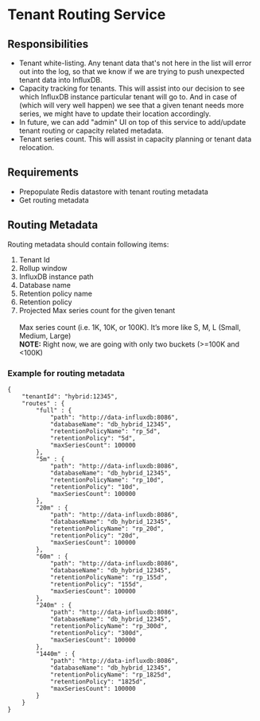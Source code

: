 # Tenant Routing Service
## Responsibilities
- Tenant white-listing. Any tenant data that's not here in the list will error out into the log, so that we know if we are trying to push unexpected tenant data into InfluxDB.
- Capacity tracking for tenants. This will assist into our decision to see which InfluxDB instance particular tenant will go to. And in case of (which will very well happen) we see that a given tenant needs more series, we might have to update their location accordingly.
- In future, we can add "admin" UI on top of this service to add/update tenant routing or capacity related metadata.
- Tenant series count. This will assist in capacity planning or tenant data relocation.

## Requirements
- Prepopulate Redis datastore with tenant routing metadata
- Get routing metadata

## Routing Metadata
Routing metadata should contain following items:
1. Tenant Id
1. Rollup window
1. InfluxDB instance path
1. Database name
1. Retention policy name
1. Retention policy
1. Projected Max series count for the given tenant <br /> <br />
Max series count (i.e. 1K, 10K, or 100K). It’s more like S, M, L (Small, Medium, Large) <br />
**NOTE:** Right now, we are going with only two buckets (>=100K and <100K)

### Example for routing metadata
```
{
	"tenantId": "hybrid:12345",
	"routes" : {
		"full" : {
			"path": "http://data-influxdb:8086",
			"databaseName": "db_hybrid_12345",
			"retentionPolicyName": "rp_5d",
			"retentionPolicy": "5d",
			"maxSeriesCount": 100000
		},
		"5m" : {
			"path": "http://data-influxdb:8086",
			"databaseName": "db_hybrid_12345",
			"retentionPolicyName": "rp_10d",
			"retentionPolicy": "10d",
			"maxSeriesCount": 100000
		},
		"20m" : {
			"path": "http://data-influxdb:8086",
			"databaseName": "db_hybrid_12345",
			"retentionPolicyName": "rp_20d",
			"retentionPolicy": "20d",
			"maxSeriesCount": 100000
		},
		"60m" : {
			"path": "http://data-influxdb:8086",
			"databaseName": "db_hybrid_12345",
			"retentionPolicyName": "rp_155d",
			"retentionPolicy": "155d",
			"maxSeriesCount": 100000
		},
		"240m" : {
			"path": "http://data-influxdb:8086",
			"databaseName": "db_hybrid_12345",
			"retentionPolicyName": "rp_300d",
			"retentionPolicy": "300d",
			"maxSeriesCount": 100000
		},
		"1440m" : {
			"path": "http://data-influxdb:8086",
			"databaseName": "db_hybrid_12345",
			"retentionPolicyName": "rp_1825d",
			"retentionPolicy": "1825d",
			"maxSeriesCount": 100000
		}
	}
}
```
